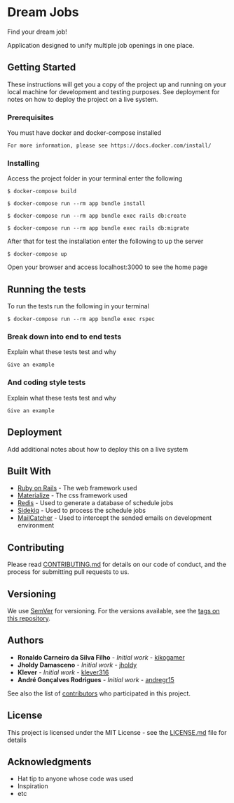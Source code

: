 # Dream Jobs

Find your dream job!

Application designed to unify multiple job openings in one place.

## Getting Started

These instructions will get you a copy of the project up and running on your local machine for development and testing purposes. See deployment for notes on how to deploy the project on a live system.

### Prerequisites

You must have docker and docker-compose installed

```
For more information, please see https://docs.docker.com/install/ 
```

### Installing

Access the project folder in your terminal enter the following

```
$ docker-compose build
```

```
$ docker-compose run --rm app bundle install
```

```
$ docker-compose run --rm app bundle exec rails db:create
```

```
$ docker-compose run --rm app bundle exec rails db:migrate
```

After that for test the installation enter the following to up the server

```
$ docker-compose up
```

Open your browser and access localhost:3000 to see the home page

## Running the tests

To run the tests run the following in your terminal

```
$ docker-compose run --rm app bundle exec rspec
```

### Break down into end to end tests

Explain what these tests test and why

```
Give an example
```

### And coding style tests

Explain what these tests test and why

```
Give an example
```

## Deployment

Add additional notes about how to deploy this on a live system

## Built With

* [Ruby on Rails](https://rubyonrails.org/) - The web framework used
* [Materialize](https://github.com/mkhairi/materialize-sass) - The css framework used
* [Redis](https://redis.io/) - Used to generate a database of schedule jobs
* [Sidekiq](https://github.com/mperham/sidekiq) - Used to process the schedule jobs
* [MailCatcher](https://mailcatcher.me/) - Used to intercept the sended emails on development environment

## Contributing

Please read [CONTRIBUTING.md](https://gist.github.com/PurpleBooth/b24679402957c63ec426) for details on our code of conduct, and the process for submitting pull requests to us.

## Versioning

We use [SemVer](http://semver.org/) for versioning. For the versions available, see the [tags on this repository](https://github.com/your/project/tags). 

## Authors

* **Ronaldo Carneiro da Silva Filho** - *Initial work* - [kikogamer](https://github.com/kikogamer)
* **Jholdy Damasceno** - *Initial work* - [jholdy](https://github.com/jholdy)
* **Klever** - *Initial work* - [klever316](https://github.com/klever316)
* **André Gonçalves Rodrigues** - *Initial work* - [andregr15](https://github.com/andregr15)

See also the list of [contributors](https://github.com/your/project/contributors) who participated in this project.

## License

This project is licensed under the MIT License - see the [LICENSE.md](LICENSE.md) file for details

## Acknowledgments

* Hat tip to anyone whose code was used
* Inspiration
* etc
